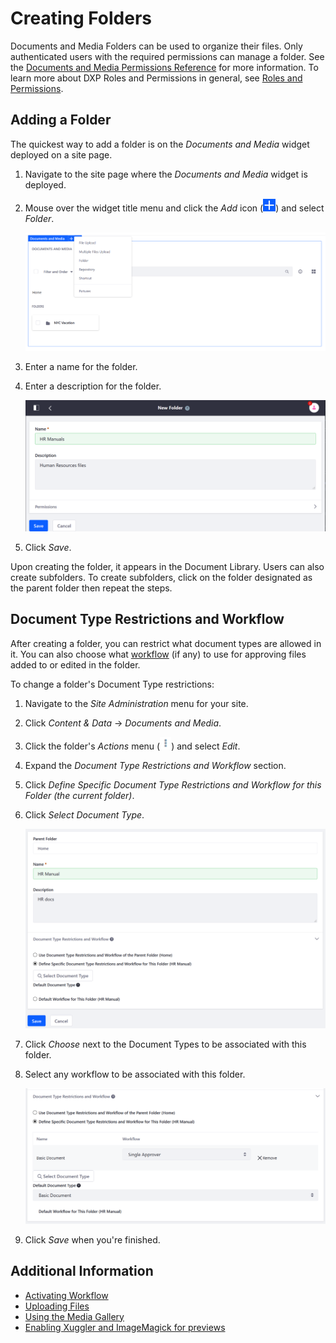 # Creating Folders

Documents and Media Folders can be used to organize their files. Only authenticated users with the required permissions can manage a folder. See the [Documents and Media Permissions Reference](../publishing-and-sharing/managing-document-access/documents-and-media-permissions-reference.md) for more information. To learn more about DXP Roles and Permissions in general, see [Roles and Permissions](https://help.liferay.com/hc/articles/360017895212-Roles-and-Permissions).

## Adding a Folder

The quickest way to add a folder is on the _Documents and Media_ widget deployed on a site page.

1. Navigate to the site page where the _Documents and Media_ widget is deployed.
1. Mouse over the widget title menu and click the _Add_ icon (![Add](../../../images/icon-add.png)) and select _Folder_.

    ![Adding a folder on the widget](./creating-folders/images/01.png)

1. Enter a name for the folder.
1. Enter a description for the folder.

    ![Adding a folder on the widget](./creating-folders/images/02.png)

1. Click _Save_.

Upon creating the folder, it appears in the Document Library. Users can also create subfolders. To create subfolders, click on the folder designated as the parent folder then repeat the steps.

## Document Type Restrictions and Workflow

After creating a folder, you can restrict what document types are allowed in it. You can also choose what [workflow](../../../process-automation/workflow/user-guide/introduction-to-workflow.md) (if any) to use for approving files added to or edited in the folder.

To change a folder's Document Type restrictions:

1. Navigate to the _Site Administration_ menu for your site.
1. Click _Content & Data_ &rarr; _Documents and Media_.
1. Click the folder's _Actions_ menu (![Actions](../../../images/icon-actions.png)) and select _Edit_.
1. Expand the _Document Type Restrictions and Workflow_ section.
1. Click _Define Specific Document Type Restrictions and Workflow for this Folder (the current folder)_.
1. Click _Select Document Type_.

    ![Configure the Document Type](./creating-folders/images/03.png)

1. Click _Choose_ next to the Document Types to be associated with this folder.
1. Select any workflow to be associated with this folder.

    ![Choose the Document Type](./creating-folders/images/04.png)

1. Click *Save* when you're finished.

## Additional Information

* [Activating Workflow](../../../process-automation/workflow/user-guide/activating-workflow.md#documents-and-media-folders)
* [Uploading Files](./uploading-files.md)
* [Using the Media Gallery](../publishing-and-sharing/publishing-documents-on-a-dxp-site/using-the-media-gallery-widget.md)
* [Enabling Xuggler and ImageMagick for previews](../../../system-administration/using-the-server-administration-panel/configuring-external-services-in-server-administration.md)
